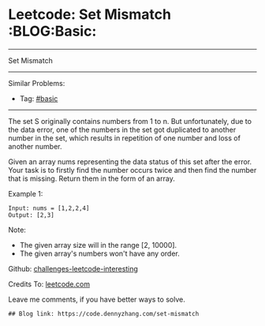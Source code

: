 # Leetcode: Set Mismatch     :BLOG:Basic:


---

Set Mismatch  

---

Similar Problems:  
-   Tag: [#basic](https://code.dennyzhang.com/tag/basic)

---

The set S originally contains numbers from 1 to n. But unfortunately, due to the data error, one of the numbers in the set got duplicated to another number in the set, which results in repetition of one number and loss of another number.  

Given an array nums representing the data status of this set after the error. Your task is to firstly find the number occurs twice and then find the number that is missing. Return them in the form of an array.  

Example 1:  

    Input: nums = [1,2,2,4]
    Output: [2,3]

Note:  
-   The given array size will in the range [2, 10000].
-   The given array's numbers won't have any order.

Github: [challenges-leetcode-interesting](https://github.com/DennyZhang/challenges-leetcode-interesting/tree/master/set-mismatch)  

Credits To: [leetcode.com](https://leetcode.com/problems/set-mismatch/description/)  

Leave me comments, if you have better ways to solve.  

    ## Blog link: https://code.dennyzhang.com/set-mismatch